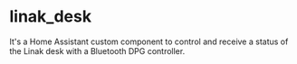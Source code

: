 # linak_desk

It's a Home Assistant custom component to control and receive a status of the Linak desk with a Bluetooth DPG controller.